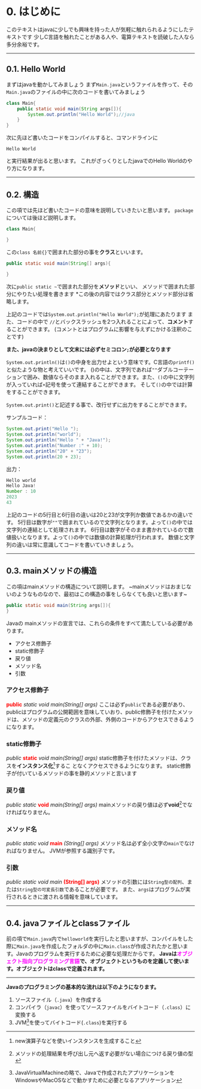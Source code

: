 # 0. はじめに

このテキストはjavaに少しでも興味を持った人が気軽に触れられるようにしたテキストです
少しC言語を触れたことがある人や、電算テキストを読破した人なら多分余裕です。

***

## 0.1. Hello World

まずはjavaを動かしてみましょう
まず```Main.java```というファイルを作って、その``Main.java``のファイルの中に次のコードを書いてみましょう

~~~java
class Main{
    public static void main(String args[]){
        System.out.println("Hello World");//java
    }
}
~~~

次に先ほど書いたコードをコンパイルすると、コマンドラインに

~~~text
Hello World
~~~

と実行結果が出ると思います。
これがざっくりとしたjavaでのHello Worldのやり方になります。
***

## 0.2. 構造

この項では先ほど書いたコードの意味を説明していきたいと思います。
`package`については後ほど説明します。

~~~java
class Main{

}
~~~

この``class 名前{}``で囲まれた部分の事を**クラス**といいます。

~~~java
public static void main(String[] args){
    
}
~~~

次に``public static ~``で囲まれた部分を**メソッド**といい、
メソッドで囲まれた部分にやりたい処理を書きます
*この後の内容ではクラス部分とメソッド部分は省略します。

上記のコードでは``System.out.println("Hello World");``が処理にあたります
また、コードの中で ``//``とバックスラッシュを2つ入れることによって、**コメント**することができます。
(コメントとはプログラムに影響を与えずにかける注釈のことです)

**また、javaの決まりとして文末には必ずセミコロン``;``が必要となります**

```System.out.println()```は``()``の中身を出力せよという意味です。C言語の``printf()``と似たような物と考えていいです。
()の中は、文字列であれば``""``ダブルコーテーションで囲み、数値ならそのまま入れることができます。また、`()`の中に文字列が入っていれば``+``記号を使って連結することができます。
そして``()``の中では計算をすることができます。

`System.out.print()`と記述する事で、改行せずに出力をすることができます。

サンプルコード：

~~~java
System.out.print("Hello ");
System.out.println("world");
System.out.println("Hello " + "Java!");
System.out.println("Number :" + 10);
System.out.println("20" + "23");
System.out.println(20 + 23);
~~~

出力：

~~~java
Hello world
Hello Java!
Number : 10
2023
43
~~~

上記のコードの5行目と6行目の違いは20と23が文字列か数値であるかの違いです。
5行目は数字が``""``で囲まれているので文字列となります。よって``()``の中では文字列の連結として処理されます。
6行目は数字がそのまま書かれているので数値扱いとなります。よって``()``の中では数値の計算処理が行われます。
数値と文字列の違いは常に意識してコードを書いていきましょう。
***

## 0.3. mainメソッドの構造

この項はmainメソッドの構造について説明します。
~mainメソッドはおまじないのようなものなので、最初はこの構造の事をしらなくても良いと思います~

~~~java
public static void main(String args[]){
}
~~~

Javaの mainメソッドの宣言では、これらの条件をすべて満たしている必要があります。

+ アクセス修飾子
+ static修飾子
+ 戻り値
+ メソッド名
+ 引数

### アクセス修飾子

**<span style="color: red; ">public</span>** _static void main(String[] args)_
ここは必ず``public``である必要があり、publicはプログラムの公開範囲を意味していおり、public修飾子を付けたメソッドは、メソッドの定義元のクラスの外部、外側のコードからアクセスできるようになります。

### static修飾子

_public_ **<span style="color: red; ">static</span>** _void main(String[] args)_
static修飾子を付けたメソッドは、クラスを**インスタンス化**[^1]するこ
となくアクセスできるようになります。
static修飾子が付いているメソッドの事を静的メソッドと言います

### 戻り値

_public static_ **<span style="color: red; ">void</span>** _main(String[] args)_
mainメソッドの戻り値は必ず**void**[^2]でなければなりません。

### メソッド名

_public static void_ **<span style="color: red; ">main</span>** _(String[] args)_
メソッド名は必ず全小文字の`main`でなければなりません。
JVMが参照する識別子です。

### 引数

_public static void main_ **<span style="color: red; ">(String[] args)</span>**
メソッドの引数には`String型の配列`、または`String型の可変長引数`であることが必要です。
また、`args`はプログラムが実行されるときに渡される情報を意味しています。
***

## 0.4. javaファイルとclassファイル

前の項で`Main.java`内で`helloworld`を実行したと思いますが、コンパイルをした際に`Main.java`を作成したフォルダの中に`Main.class`が作成されたかと思います。Javaのプログラムを実行するために必要な処理だからです。
**Javaは<span style="color: #ff00ff; ">オブジェクト指向プログラミング言語</span>で、オブジェクトというものを定義して使います。オブジェクトはclassで定義されます。**

***
**Javaのプログラミングの基本的な流れは以下のようになります。**

1. ソースファイル（`.java`）を作成する
2. コンパイラ（`javac`）を使ってソースファイルをバイトコード（`.class`）に変換する
3. JVM[^3]を使ってバイトコード(`.class`)を実行する

[^1]: new演算子などを使いインスタンスを生成すること
[^2]: メソッドの処理結果を呼び出し元へ返す必要がない場合につける戻り値の型
[^3]: JavaVirtualMachineの略で、Javaで作成されたアプリケーションをWindowsやMacOSなどで動かすために必要となるアプリケーション
